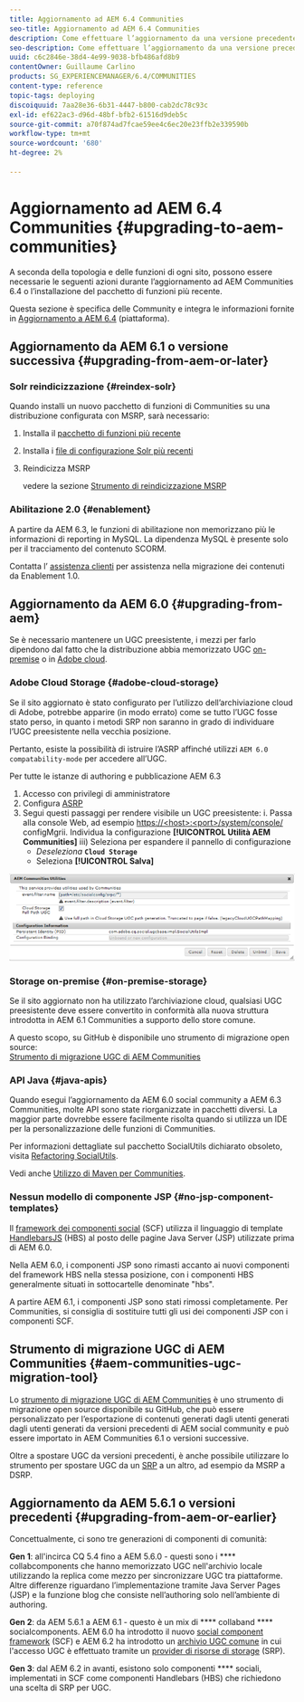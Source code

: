 ```yaml
---
title: Aggiornamento ad AEM 6.4 Communities
seo-title: Aggiornamento ad AEM 6.4 Communities
description: Come effettuare l’aggiornamento da una versione precedente a AEM community 6.4
seo-description: Come effettuare l’aggiornamento da una versione precedente a AEM community 6.4
uuid: c6c2846e-38d4-4e99-9038-bfb486afd8b9
contentOwner: Guillaume Carlino
products: SG_EXPERIENCEMANAGER/6.4/COMMUNITIES
content-type: reference
topic-tags: deploying
discoiquuid: 7aa28e36-6b31-4447-b800-cab2dc78c93c
exl-id: ef622ac3-d96d-48bf-bfb2-61516d9deb5c
source-git-commit: a70f874ad7fcae59ee4c6ec20e23ffb2e339590b
workflow-type: tm+mt
source-wordcount: '680'
ht-degree: 2%

---
```


# Aggiornamento ad AEM 6.4 Communities {#upgrading-to-aem-communities}

A seconda della topologia e delle funzioni di ogni sito, possono essere necessarie le seguenti azioni durante l’aggiornamento ad AEM Communities 6.4 o l’installazione del pacchetto di funzioni più recente.

Questa sezione è specifica delle Community e integra le informazioni fornite in [Aggiornamento a AEM 6.4](../../help/sites-deploying/upgrade.md) (piattaforma).

## Aggiornamento da AEM 6.1 o versione successiva {#upgrading-from-aem-or-later}

### Solr reindicizzazione {#reindex-solr}

Quando installi un nuovo pacchetto di funzioni di Communities su una distribuzione configurata con MSRP, sarà necessario:

1. Installa il [pacchetto di funzioni più recente](deploy-communities.md#latestfeaturepack)
2. Installa i [file di configurazione Solr più recenti](msrp.md#upgrading)
3. Reindicizza MSRP

   vedere la sezione [Strumento di reindicizzazione MSRP](msrp.md#msrp-reindex-tool)

### Abilitazione 2.0 {#enablement}

A partire da AEM 6.3, le funzioni di abilitazione non memorizzano più le informazioni di reporting in MySQL. La dipendenza MySQL è presente solo per il tracciamento del contenuto SCORM.

Contatta l’ [assistenza clienti](https://helpx.adobe.com/it/marketing-cloud/contact-support.html) per assistenza nella migrazione dei contenuti da Enablement 1.0.

## Aggiornamento da AEM 6.0 {#upgrading-from-aem}

Se è necessario mantenere un UGC preesistente, i mezzi per farlo dipendono dal fatto che la distribuzione abbia memorizzato UGC [on-premise](#on-premise-storage) o in [Adobe cloud](#adobe-cloud-storage).

### Adobe Cloud Storage {#adobe-cloud-storage}

Se il sito aggiornato è stato configurato per l’utilizzo dell’archiviazione cloud di Adobe, potrebbe apparire (in modo errato) come se tutto l’UGC fosse stato perso, in quanto i metodi SRP non saranno in grado di individuare l’UGC preesistente nella vecchia posizione.

Pertanto, esiste la possibilità di istruire l’ASRP affinché utilizzi `AEM 6.0 compatability-mode` per accedere all’UGC.

Per tutte le istanze di authoring e pubblicazione AEM 6.3

1. Accesso con privilegi di amministratore
2. Configura [ASRP](asrp.md)
3. Segui questi passaggi per rendere visibile un UGC preesistente:
i. Passa alla console Web, ad esempio
   [https://&lt;host>:&lt;port>/system/console/](http://localhost:4502/system/console/configMgr)
configMgrii. Individua la configurazione **[!UICONTROL Utilità AEM Communities]**
iii) Seleziona per espandere il pannello di configurazione
   * *Deseleziona* **`Cloud Storage`**
   * Seleziona **[!UICONTROL Salva]**

![chlimage_1-126](assets/chlimage_1-126.png)

### Storage on-premise {#on-premise-storage}

Se il sito aggiornato non ha utilizzato l’archiviazione cloud, qualsiasi UGC preesistente deve essere convertito in conformità alla nuova struttura introdotta in AEM 6.1 Communities a supporto dello store comune.

A questo scopo, su GitHub è disponibile uno strumento di migrazione open source:\
[Strumento di migrazione UGC di AEM Communities](https://github.com/Adobe-Marketing-Cloud/communities-ugc-migration)

### API Java {#java-apis}

Quando esegui l’aggiornamento da AEM 6.0 social community a AEM 6.3 Communities, molte API sono state riorganizzate in pacchetti diversi. La maggior parte dovrebbe essere facilmente risolta quando si utilizza un IDE per la personalizzazione delle funzioni di Communities.

Per informazioni dettagliate sul pacchetto SocialUtils dichiarato obsoleto, visita [Refactoring SocialUtils](socialutils.md).

Vedi anche [Utilizzo di Maven per Communities](maven.md).

### Nessun modello di componente JSP {#no-jsp-component-templates}

Il [framework dei componenti social](scf.md) (SCF) utilizza il linguaggio di template [HandlebarsJS](https://handlebarsjs.com/) (HBS) al posto delle pagine Java Server (JSP) utilizzate prima di AEM 6.0.

Nella AEM 6.0, i componenti JSP sono rimasti accanto ai nuovi componenti del framework HBS nella stessa posizione, con i componenti HBS generalmente situati in sottocartelle denominate &quot;hbs&quot;.

A partire AEM 6.1, i componenti JSP sono stati rimossi completamente. Per Communities, si consiglia di sostituire tutti gli usi dei componenti JSP con i componenti SCF.

## Strumento di migrazione UGC di AEM Communities {#aem-communities-ugc-migration-tool}

Lo [strumento di migrazione UGC di AEM Communities](https://github.com/Adobe-Marketing-Cloud/communities-ugc-migration) è uno strumento di migrazione open source disponibile su GitHub, che può essere personalizzato per l’esportazione di contenuti generati dagli utenti generati dagli utenti generati da versioni precedenti di AEM social community e può essere importato in AEM Communities 6.1 o versioni successive.

Oltre a spostare UGC da versioni precedenti, è anche possibile utilizzare lo strumento per spostare UGC da un [SRP](working-with-srp.md) a un altro, ad esempio da MSRP a DSRP.

## Aggiornamento da AEM 5.6.1 o versioni precedenti {#upgrading-from-aem-or-earlier}

Concettualmente, ci sono tre generazioni di componenti di comunità:

**Gen 1**: all&#39;incirca CQ 5.4 fino a AEM 5.6.0 - questi sono i  **** collabcomponents che hanno memorizzato UGC nell&#39;archivio locale utilizzando la replica come mezzo per sincronizzare UGC tra piattaforme. Altre differenze riguardano l’implementazione tramite Java Server Pages (JSP) e la funzione blog che consiste nell’authoring solo nell’ambiente di authoring.

**Gen 2**: da AEM 5.6.1 a AEM 6.1 - questo è un mix di  **** collaband  **** socialcomponents. AEM 6.0 ha introdotto il nuovo [social component framework](scf.md) (SCF) e AEM 6.2 ha introdotto un [archivio UGC comune](working-with-srp.md) in cui l&#39;accesso UGC è effettuato tramite un [provider di risorse di storage](srp.md) (SRP).

**Gen 3**: dal AEM 6.2 in avanti, esistono solo componenti  **** sociali, implementati in SCF come componenti Handlebars (HBS) che richiedono una scelta di SRP per UGC.
